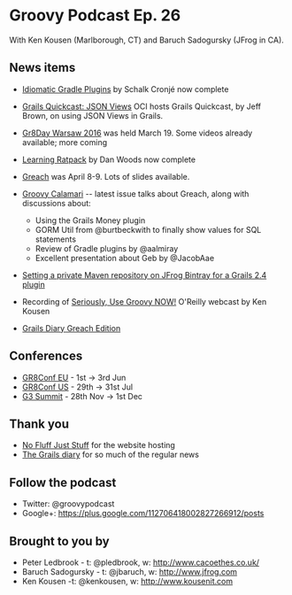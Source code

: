 # Groovy Podcast Ep. 26

With Ken Kousen (Marlborough, CT) and Baruch Sadogursky (JFrog in CA).

## News items

* [Idiomatic Gradle Plugins](https://leanpub.com/idiomaticgradle) by Schalk Cronj&eacute; now complete

* [Grails Quickcast: JSON Views](https://www.youtube.com/watch?v=ROwKJZJSTQc) OCI hosts Grails Quickcast, by Jeff Brown, on using JSON Views in Grails.

* [Gr8Day Warsaw 2016](http://warsaw.gr8days.pl/#/) was held March 19. Some videos already available; more coming

* [Learning Ratpack](http://shop.oreilly.com/product/0636920037545.do) by Dan Woods now complete

* [Greach](http://greachconf.com/) was April 8-9. Lots of slides available.

* [Groovy Calamari](http://groovycalamari.com/) -- latest issue talks about Greach, along with discussions about:
  * Using the Grails Money plugin
  * GORM Util from @burtbeckwith to finally show values for SQL statements
  * Review of Gradle plugins by @aalmiray
  * Excellent presentation about Geb by @JacobAae

* [Setting a private Maven repository on JFrog Bintray for a Grails 2.4 plugin](https://medium.com/ross-intelligence-s-technical-blog/setting-a-private-maven-repository-on-jfrog-bintray-for-a-grails-2-4-plugin-e22650b03174#.657hw1ri1)

* Recording of [Seriously, Use Groovy NOW!](http://www.oreilly.com/pub/e/3648) O'Reilly webcast by Ken Kousen

* [Grails Diary Greach Edition](http://grydeske.net/news/show/133)

## Conferences

* [GR8Conf EU](http://gr8conf.eu/#/) - 1st -> 3rd Jun
* [GR8Conf US](http://gr8conf.us/#/) - 29th -> 31st Jul
* [G3 Summit](https://g3summit.com/conference/fort_lauderdale/2016/11/home) - 28th Nov -> 1st Dec

## Thank you

* [No Fluff Just Stuff](https://nofluffjuststuff.com/home/main) for the website hosting
* [The Grails diary](http://grydeske.net/news) for so much of the regular news

## Follow the podcast

* Twitter: @groovypodcast
* Google+: https://plus.google.com/112706418002827266912/posts

## Brought to you by

* Peter Ledbrook - t: @pledbrook, w: http://www.cacoethes.co.uk/
* Baruch Sadogursky - t: @jbaruch, w: http://www.jfrog.com
* Ken Kousen -t: @kenkousen, w: http://www.kousenit.com

